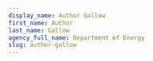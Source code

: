 ```yaml
---
display_name: Author Gallow
first_name: Author
last_name: Gallow
agency_full_name: Department of Energy
slug: author-gallow
---
```

